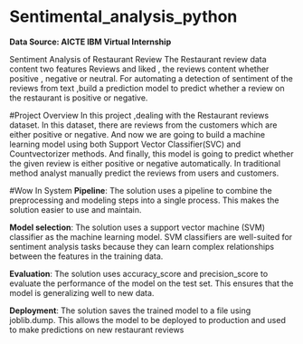 # Sentimental_analysis_python
**Data Source: AICTE IBM Virtual Internship**

Sentiment Analysis of Restaurant Review The Restaurant review data content two features Reviews and liked , the reviews content whether positive , negative or neutral. For automating a detection of sentiment of the reviews from text ,build a prediction model to predict whether a review on the restaurant is positive or negative.

#Project Overview
In this project ,dealing with the Restaurant reviews dataset. In this dataset, there are
reviews from the customers which are either positive or negative. And now we are going to
build a machine learning model using both Support Vector Classifier(SVC) and
Countvectorizer methods.
 And finally, this model is going to predict whether the given review is either positive or
negative automatically. In traditional method analyst manually predict the reviews from
users and customers.

#Wow In System
**Pipeline**: The solution uses a pipeline to combine the preprocessing and modeling steps
into a single process. This makes the solution easier to use and maintain.

**Model selection**: The solution uses a support vector machine (SVM) classifier as the
machine learning model. SVM classifiers are well-suited for sentiment analysis tasks
because they can learn complex relationships between the features in the training data.

**Evaluation**: The solution uses accuracy_score and precision_score to evaluate the
performance of the model on the test set. This ensures that the model is generalizing
well to new data.

**Deployment**: The solution saves the trained model to a file using joblib.dump. This allows
the model to be deployed to production and used to make predictions on new restaurant
reviews
